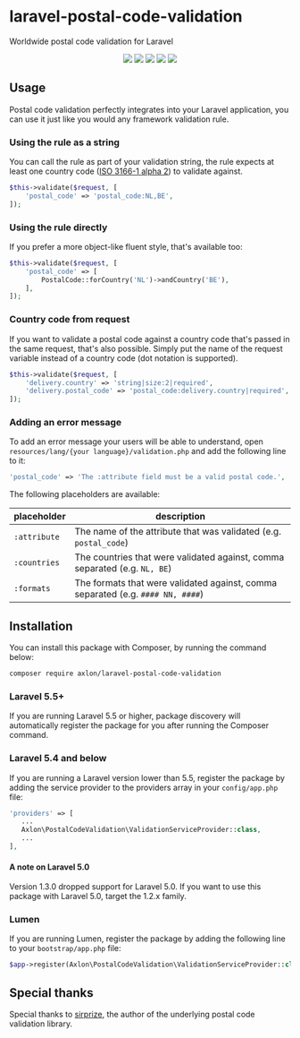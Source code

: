 # laravel-postal-code-validation
Worldwide postal code validation for Laravel

<p align="center">
    <a href="https://travis-ci.org/axlon/laravel-postal-code-validation"><img src="https://travis-ci.org/axlon/laravel-postal-code-validation.svg?branch=master"></a>
    <a href="https://packagist.org/packages/axlon/laravel-postal-code-validation"><img src="https://poser.pugx.org/axlon/laravel-postal-code-validation/downloads"></a>
    <a href="https://packagist.org/packages/axlon/laravel-postal-code-validation"><img src="https://poser.pugx.org/axlon/laravel-postal-code-validation/version"></a>
    <a href="https://scrutinizer-ci.com/g/axlon/laravel-postal-code-validation"><img src="https://scrutinizer-ci.com/g/axlon/laravel-postal-code-validation/badges/coverage.png?b=master"></a>
    <a href="https://packagist.org/packages/axlon/laravel-postal-code-validation"><img src="https://poser.pugx.org/axlon/laravel-postal-code-validation/license"></a>
</p>



## Usage
Postal code validation perfectly integrates into your Laravel application, you can use it just like you would any
framework validation rule.

### Using the rule as a string
You can call the rule as part of your validation string, the rule expects at least one country code
([ISO 3166-1 alpha 2](https://en.wikipedia.org/wiki/ISO_3166-1_alpha-2)) to validate against.

```php
$this->validate($request, [
    'postal_code' => 'postal_code:NL,BE',
]);
```

### Using the rule directly
If you prefer a more object-like fluent style, that's available too:

```php
$this->validate($request, [
    'postal_code' => [
        PostalCode::forCountry('NL')->andCountry('BE'),
    ],
]);
```

### Country code from request
If you want to validate a postal code against a country code that's passed in the same request, that's also possible.
Simply put the name of the request variable instead of a country code (dot notation is supported).

```php
$this->validate($request, [
    'delivery.country' => 'string|size:2|required',
    'delivery.postal_code' => 'postal_code:delivery.country|required',
]);
```

### Adding an error message
To add an error message your users will be able to understand, open `resources/lang/{your language}/validation.php` and
add the following line to it:

```php
'postal_code' => 'The :attribute field must be a valid postal code.',
```

The following placeholders are available:

| placeholder  | description 
|--------------|-------------
| `:attribute` | The name of the attribute that was validated (e.g. `postal_code`)
| `:countries` | The countries that were validated against, comma separated (e.g. `NL, BE`) 
| `:formats`   | The formats that were validated against, comma separated (e.g. `#### NN, ####`)

## Installation
You can install this package with Composer, by running the command below:

```bash
composer require axlon/laravel-postal-code-validation
```

### Laravel 5.5+
If you are running Laravel 5.5 or higher, package discovery will automatically register the package for you after
running the Composer command.

### Laravel 5.4 and below
If you are running a Laravel version lower than 5.5, register the package by adding the service provider to the
providers array in your `config/app.php` file:

```php
'providers' => [
   ...
   Axlon\PostalCodeValidation\ValidationServiceProvider::class,
   ...
],
```

#### A note on Laravel 5.0
Version 1.3.0 dropped support for Laravel 5.0. If you want to use this package with Laravel 5.0, target the 1.2.x 
family.

### Lumen
If you are running Lumen, register the package by adding the following line to your `bootstrap/app.php` file:

```php
$app->register(Axlon\PostalCodeValidation\ValidationServiceProvider::class);
```

## Special thanks
Special thanks to [sirprize](https://github.com/sirprize), the author of the underlying postal code validation library.
